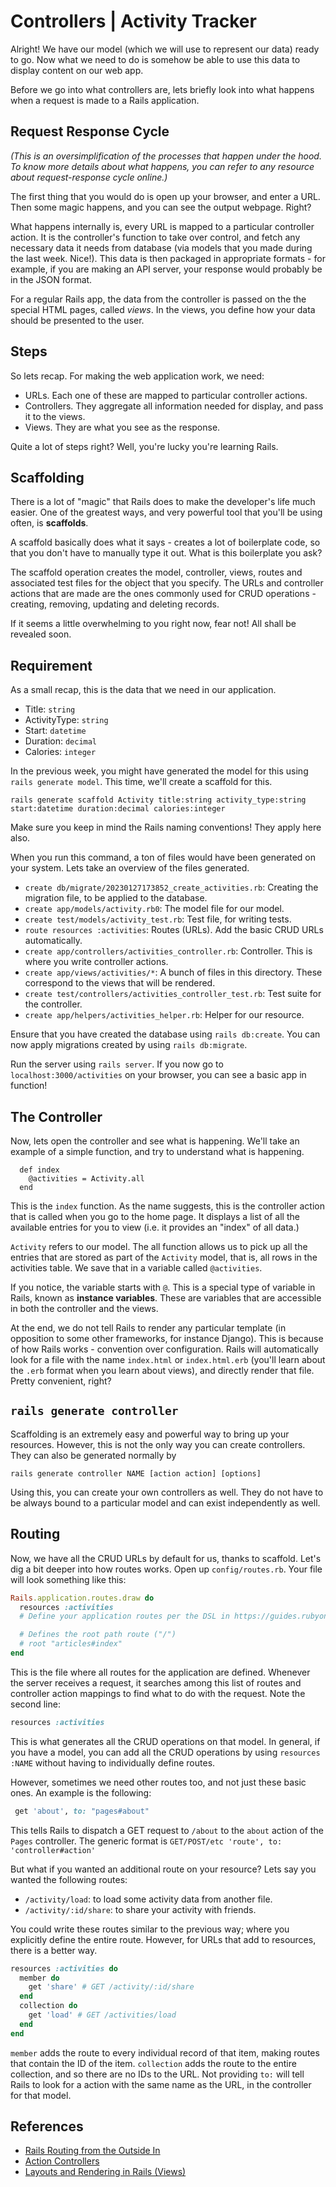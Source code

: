 # Controllers | Activity Tracker

Alright! We have our model (which we will use to represent our data) ready to go. Now what we need to do is somehow be able to use this data to display content on our web app.

Before we go into what controllers are, lets briefly look into what happens when a request is made to a Rails application.

## Request Response Cycle
_(This is an oversimplification of the processes that happen under the hood. To know more details about what happens, you can refer to any resource about request-response cycle online.)_

The first thing that you would do is open up your browser, and enter a URL. Then some magic happens, and you can see the output webpage. Right?

What happens internally is, every URL is mapped to a particular controller action. It is the controller's function to take over control, and fetch any necessary data it needs from database (via models that you made during the last week. Nice!).
This data is then packaged in appropriate formats - for example, if you are making an API server, your response would probably be in the JSON format.

For a regular Rails app, the data from the controller is passed on the the special HTML pages, called _views_. In the views, you define how your data should be presented to the user.

## Steps

So lets recap. For making the web application work, we need:
- URLs. Each one of these are mapped to particular controller actions.
- Controllers. They aggregate all information needed for display, and pass it to the views.
- Views. They are what you see as the response.

Quite a lot of steps right? Well, you're lucky you're learning Rails.

## Scaffolding
There is a lot of "magic" that Rails does to make the developer's life much easier. One of the greatest ways, and very powerful tool that you'll be using often, is **scaffolds**.

A scaffold basically does what it says - creates a lot of boilerplate code, so that you don't have to manually type it out. What is this boilerplate you ask?

The scaffold operation creates the model, controller, views, routes and associated test files for the object that you specify. The URLs and controller actions that are made are the ones commonly used for CRUD operations - creating, removing, updating and deleting records.

If it seems a little overwhelming to you right now, fear not! All shall be revealed soon.

## Requirement
As a small recap, this is the data that we need in our application.

- Title: `string`
- ActivityType: `string`
- Start: `datetime`
- Duration: `decimal`
- Calories: `integer`

In the previous week, you might have generated the model for this using `rails generate model`. This time, we'll create a scaffold for this.

```shell
rails generate scaffold Activity title:string activity_type:string start:datetime duration:decimal calories:integer
```

Make sure you keep in mind the Rails naming conventions! They apply here also.

When you run this command, a ton of files would have been generated on your system. Lets take an overview of the files generated.

- `create db/migrate/20230127173852_create_activities.rb`: Creating the migration file, to be applied to the database.
- `create app/models/activity.rb0`: The model file for our model.
- `create test/models/activity_test.rb`: Test file, for writing tests.
- `route resources :activities`: Routes (URLs). Add the basic CRUD URLs automatically.
- `create app/controllers/activities_controller.rb`: Controller. This is where you write controller actions.
- `create app/views/activities/*`: A bunch of files in this directory. These correspond to the views that will be rendered.
- `create test/controllers/activities_controller_test.rb`: Test suite for the controller.
- `create app/helpers/activities_helper.rb`: Helper for our resource.

Ensure that you have created the database using `rails db:create`. You can now apply migrations created by using `rails db:migrate`.

Run the server using `rails server`. If you now go to `localhost:3000/activities` on your browser, you can see a basic app in function!

## The Controller
Now, lets open the controller and see what is happening. We'll take an example of a simple function, and try to understand what is happening.

```erbruby
  def index
    @activities = Activity.all
  end
```

This is the `index` function. As the name suggests, this is the controller action that is called when you go to the home page. It displays a list of all the available entries for you to view (i.e. it provides an "index" of all data.)

`Activity` refers to our model. The all function allows us to pick up all the entries that are stored as part of the `Activity` model, that is, all rows in the activities table. We save that in a variable called `@activities`.

If you notice, the variable starts with `@`. This is a special type of variable in Rails, known as **instance variables**. These are variables that are accessible in both the controller and the views.

At the end, we do not tell Rails to render any particular template (in opposition to some other frameworks, for instance Django). This is because of how Rails works - convention over configuration. Rails will automatically look for a file with the name `index.html` or `index.html.erb` (you'll learn about the `.erb` format when you learn about views), and directly render that file.
Pretty convenient, right?

## `rails generate controller`
Scaffolding is an extremely easy and powerful way to bring up your resources. However, this is not the only way you can create controllers.
They can also be generated normally by

```shell
rails generate controller NAME [action action] [options]
```

Using this, you can create your own controllers as well. They do not have to be always bound to a particular model
and can exist independently as well.

## Routing
Now, we have all the CRUD URLs by default for us, thanks to scaffold. Let's dig a bit deeper into how routes works.
Open up `config/routes.rb`. Your file will look something like this:

```ruby
Rails.application.routes.draw do
  resources :activities
  # Define your application routes per the DSL in https://guides.rubyonrails.org/routing.html

  # Defines the root path route ("/")
  # root "articles#index"
end

```

This is the file where all routes for the application are defined. Whenever the server receives a request, it searches among this list of routes and controller action mappings to find what to do with the request.
Note the second line:

```ruby
resources :activities
```

This is what generates all the CRUD operations on that model. In general, if you have a model, you can add all the CRUD operations by using `resources :NAME` without having to individually define routes.

However, sometimes we need other routes too, and not just these basic ones. An example is the following:

```ruby
 get 'about', to: "pages#about"
```

This tells Rails to dispatch a GET request to `/about` to the `about` action of the `Pages` controller. The generic format is `GET/POST/etc 'route', to: 'controller#action'`

But what if you wanted an additional route on your resource? Lets say you wanted the following routes:
- `/activity/load`: to load some activity data from another file.
- `/activity/:id/share`: to share your activity with friends.

You could write these routes similar to the previous way; where you explicitly define the entire route. However, for URLs that add to resources, there is a better way.

```ruby
resources :activities do
  member do
    get 'share' # GET /activity/:id/share
  end
  collection do
    get 'load' # GET /activities/load
  end
end
```

`member` adds the route to every individual record of that item, making routes that contain the ID of the item. `collection` adds the route to the entire collection, and so there are no IDs to the URL.
Not providing `to:` will tell Rails to look for a action with the same name as the URL, in the controller for that model.

## References
- [Rails Routing from the Outside In](https://guides.rubyonrails.org/routing.html)
- [Action Controllers](https://guides.rubyonrails.org/action_controller_overview.html)
- [Layouts and Rendering in Rails (Views)](https://guides.rubyonrails.org/layouts_and_rendering.html)